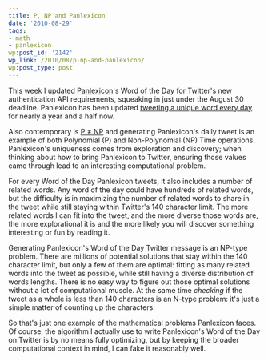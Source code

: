 ```yaml
---
title: P, NP and Panlexicon
date: '2010-08-29'
tags:
- math
- panlexicon
wp:post_id: '2142'
wp_link: /2010/08/p-np-and-panlexicon/
wp:post_type: post
---
```


This week I updated [Panlexicon](http://panlexicon.com)'s Word of the Day for Twitter's new authentication API requirements, squeaking in just under the August 30 deadline. Panlexicon has been updated [tweeting a unique word every day](http://twitter.com/panlexicon) for nearly a year and a half now.

Also contemporary is [P ≠ NP](http://rjlipton.wordpress.com/2010/08/08/a-proof-that-p-is-not-equal-to-np/) and generating Panlexicon's daily tweet is an example of both Polynomial (P) and Non-Polynomial (NP) Time operations. Panlexicon's uniqueness comes from exploration and discovery; when thinking about how to bring Panlexicon to Twitter, ensuring those values came through lead to an interesting computational problem.

For every Word of the Day Panlexicon tweets, it also includes a number of related words. Any word of the day could have hundreds of related words, but the difficulty is in maximizing the number of related words to share in the tweet while still staying within Twitter's 140 character limit. The more related words I can fit into the tweet, and the more diverse those words are, the more explorational it is and the more likely you will discover something interesting or fun by reading it.

Generating Panlexicon's Word of the Day Twitter message is an NP-type problem. There are millions of potential solutions that stay within the 140 character limit, but only a few of them are optimal: fitting as many related words into the tweet as possible, while still having a diverse distribution of words lengths. There is no easy way to figure out those optimal solutions without a lot of computational muscle. At the same time _checking_ if the tweet as a whole is less than 140 characters is an N-type problem: it's just a simple matter of counting up the characters.

So that's just one example of the mathematical problems Panlexicon faces. Of course, the algorithm I actually use to write Panlexicon's Word of the Day on Twitter is by no means fully optimizing, but by keeping the broader computational context in mind, I can fake it reasonably well.
